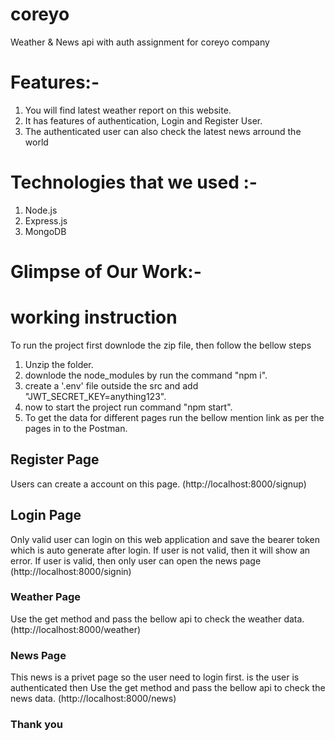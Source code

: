 # coreyo
Weather &amp; News api with auth assignment for coreyo company

# Features:-
1. You will find latest weather report on this website.
2. It has features of authentication, Login and Register User.
3. The authenticated user can also check the latest news arround the world


# Technologies that we used :-
1. Node.js
2. Express.js
3. MongoDB

# Glimpse of Our Work:-

# working instruction 
To run the project first downlode the zip file, then follow the bellow steps
1. Unzip the folder.
2. downlode the node_modules by run the command "npm i".
3. create a '.env' file outside the src and add "JWT_SECRET_KEY=anything123".
4. now to start the project run command "npm start".
5. To get the data for different pages run the bellow mention link as per the  pages in to the Postman. 

## Register Page
Users can create a account on this page.
(http://localhost:8000/signup)

## Login Page
Only valid user can login on this web application and save the bearer token which is auto generate after login. If user is not valid, then it will show an error. If user is valid, then only user can open the news page
(http://localhost:8000/signin)

### Weather Page
Use the get method and pass the bellow api to check the weather data.
(http://localhost:8000/weather)

### News Page
This news is a privet page so the user need to login first. is the user is authenticated then Use the get method and pass the bellow api to check the news data.
(http://localhost:8000/news)


 ### Thank you
